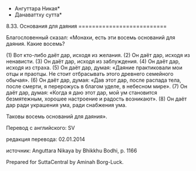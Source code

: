 * Ангуттара Никая*
* Данаваттху сутта*

8\.33\. Основания для даяния
\=\=\=\=\=\=\=\=\=\=\=\=\=\=\=\=\=\=\=\=\=\=\=\=\=\=

Благословенный сказал: «Монахи, есть эти восемь оснований для даяния\. Какие восемь?

\(1\) Вот кто\-либо даёт дар, исходя из желания\. \(2\) Он даёт дар, исходя из ненависти\. \(3\) Он даёт дар, исходя из заблуждения\. \(4\) Он даёт дар, исходя из страха\. \(5\) Он даёт дар, думая: «Даяние практиковали мои отцы и праотцы\. Не стоит отбрасывать этого древнего семейного обычая»\. \(6\) Он даёт дар, думая: «Дав этот дар, после распада тела, после смерти, я перерожусь в благом уделе, в небесном мире»\. \(7\) Он даёт дар, думая: «Когда я даю этот дар, мой ум становится безмятежным, хорошее настроение и радость возникают»\. \(8\) Он даёт дар ради украшения ума, ради снабжения ума\.

Таковы восемь оснований для даяния»\.

Перевод с английского: SV

редакция перевода: 02\.01\.2014

источник: Anguttara Nikaya by Bhikkhu Bodhi, p\. 1166

Prepared for SuttaCentral by Aminah Borg\-Luck\.